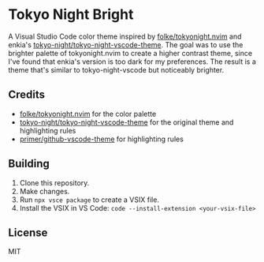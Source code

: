 # Tokyo Night Bright

A Visual Studio Code color theme inspired by [folke/tokyonight.nvim](https://github.com/folke/tokyonight.nvim) and enkia's [tokyo-night/tokyo-night-vscode-theme](https://github.com/tokyo-night/tokyo-night-vscode-theme). The goal was to use the brighter palette of tokyonight.nvim to create a higher contrast theme, since I've found that enkia's version is too dark for my preferences. The result is a theme that's similar to tokyo-night-vscode but noticeably brighter.

## Credits

- [folke/tokyonight.nvim](https://github.com/folke/tokyonight.nvim) for the color palette
- [tokyo-night/tokyo-night-vscode-theme](https://github.com/tokyo-night/tokyo-night-vscode-theme) for the original theme and highlighting rules
- [primer/github-vscode-theme](https://github.com/primer/github-vscode-theme) for highlighting rules

## Building

1. Clone this repository.
2. Make changes.
3. Run `npx vsce package` to create a VSIX file.
4. Install the VSIX in VS Code: `code --install-extension <your-vsix-file>`

## License

MIT

